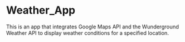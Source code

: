 # Weather_App
This is an app that integrates Google Maps API and the Wunderground Weather API to display weather conditions for a specified location.
